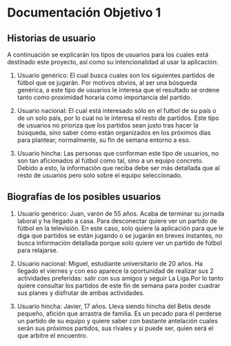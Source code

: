 # Documentación Objetivo 1

## Historias de usuario

A continuación se explicarán los tipos de usuarios para los cuales está destinado este proyecto, así como su intencionalidad al usar la aplicación:

1. Usuario genérico: El cual busca cuales son los siguientes partidos de fútbol que se jugarán. Por motivos obvios, al ser una búsqueda genérica, a este tipo de usuarios le interesa que el resultado se ordene tanto como proximidad horaria como importancia del partido.

2. Usuario nacional: El cual está interesado sólo en el futbol de su país o de un solo país, por lo cual no le interesa el resto de partidos. Este tipo de usuarios no prioriza que los partidos sean justo tras hacer la búsqueda, sino saber cómo están organizados en los próximos días para plantear, normalmente, su fin de semana entorno a eso.

3. Usuario hincha: Las personas que conforman este tipo de usuarios, no son tan aficionados al fútbol como tal, sino a un equipo concreto. Debido a esto, la información que reciba debe ser más detallada que al resto de usuarios pero solo sobre el equipo seleccionado.


## Biografías de los posibles usuarios

1. Usuario genérico: Juan, varón de 55 años. Acaba de terminar su jornada laboral y ha llegado a casa. Para desconectar quiere ver un partido de fútbol en la televisión. En este caso, solo quiere la aplicación para que le diga que partidos se están jugando o se jugarán en breves instantes, no busca información detallada porque solo quiere ver un partido de fútbol para relajarse.

2. Usuario nacional: Miguel, estudiante universitario de 20 años. Ha llegado el viernes y con eso aparece la oportunidad de realizar sus 2 actividades preferidas: salir con sus amigos y seguir La Liga.Por lo tanto quiere consultar los partidos de este fin de semana para poder cuadrar sus planes y disfrutar de ambas actividades.

3. Usuario hincha: Javier, 17 años. Lleva siendo hincha del Betis desde pequeño, afición que arrastra de familia. Es un pecado para él perderse un partido de su equipo y quiere saber con bastante antelación cuales serán sus próximos partidos, sus rivales y si puede ser, quien será el que arbitre el encuentro. 
